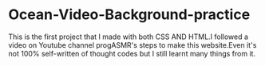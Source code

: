 # Ocean-Video-Background-practice
This is the first project that I made with both CSS AND HTML.I followed a video on Youtube channel progASMR's steps to make this website.Even it's not 100% self-written of thought codes but I still learnt many things from it.
